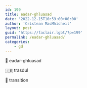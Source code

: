 ```yaml
---
id: 199
title: eadar-ghluasad
date: '2022-12-15T10:59:00+00:00'
author: 'Crìstean MacMhìcheil'
layout: post
guid: 'https://faclair.lgbt/?p=199'
permalink: /eadar-ghluasad/
categories:
    - gd
---
```


&#x1f3f4;&#xe0067;&#xe0062;&#xe0073;&#xe0063;&#xe0074;&#xe007f; eadar-ghluasad

&#x1f1ee;&#x1f1ea; trasdul

&#x1f3f4;&#xe0067;&#xe0062;&#xe0065;&#xe006e;&#xe0067;&#xe007f; transition
